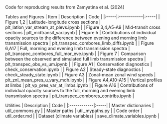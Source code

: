 Code for reproducing results from Zamyatina et al. (2024)

Tables and Figures
| Item | Description | Code |
|:-----|:------------|:-----|
| Figure 1,2 | Latitude-longitude cross sections | plt_latlon_var_stream_at_plevs.ipynb |
| Figure 3,4,A5-A9 | Mid-transit cross sections | plt_midtransit_var.ipynb |
| Figure 5 | Contributions of individual opacity sources to the difference between evening and morning limb transmission spectra | plt_transpec_combores_limb_diffs.ipynb |
| Figure 6,A17 | Full, morning and evening limb transmission spectra | plt_transpec_combores_full_mor_eve.ipynb |
| Figure 7 | Comparison between the observed and simulated full limb transmission spectra | plt_transpec_obs_vs_um.ipynb |
| Figure A1 | Conservation diagnostics | check_conservation.ipynb |
| Figure A2 | Steady-state diagnostics | check_steady_state.ipynb |
| Figure A3 | Zonal-mean zonal wind speeds | plt_znl_mean_pres_u_vary_mdh.ipynb |
| Figure A4,A10-A15 | Vertical profiles at limbs | plt_vp_pres_var_at_limbs.ipynb |
| Figure A16 | Contributions of individual opacity sources to the full, morning and evening limb transmission spectra | plt_transpec_combores_contribs.ipynb |

Utilities
| Description | Code |
|:------------|:-----|
| Master dictionaries | util_commons.py |
| Master paths | util_mypaths.py |
| Code order | util_order.md |
| Dataset (climate variables) | save_climate_variables.ipynb |
